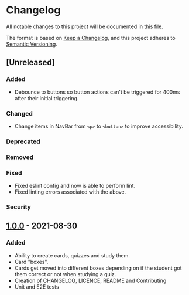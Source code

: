[1.0.0]: https://github.com/JRIngram/leitner/releases/tag/v1.0.0
# Changelog

All notable changes to this project will be documented in this file.

The format is based on [Keep a Changelog](https://keepachangelog.com/en/1.0.0/),
and this project adheres to [Semantic Versioning](https://semver.org/spec/v2.0.0.html).

## [Unreleased]
### Added
* Debounce to buttons so button actions can't be triggered for 400ms after their initial triggering.
### Changed
* Change items in NavBar from `<p>` to `<button>` to improve accessibility.
### Deprecated
### Removed
### Fixed
* Fixed eslint config and now is able to perform lint.
* Fixed linting errors associated with the above.
### Security


## [1.0.0] - 2021-08-30
### Added
* Ability to create cards, quizzes and study them.
* Card "boxes".
* Cards get moved into different boxes depending on if the student got them correct or not when studying a quiz.
* Creation of CHANGELOG, LICENCE, README and Contributing
* Unit and E2E tests